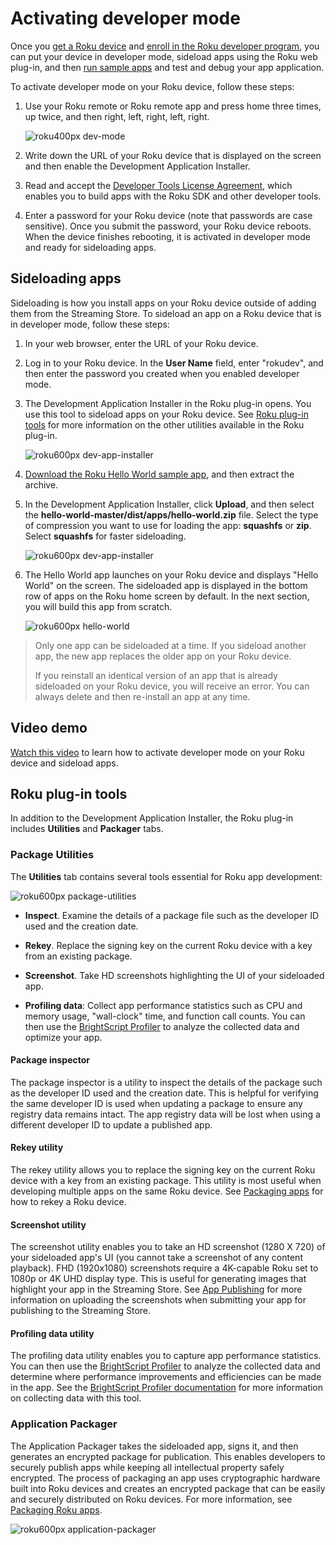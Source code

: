 Activating developer mode
=========================

Once you [get a Roku device](https://www.roku.com/products/players) and [enroll in the Roku developer program](https://developer.roku.com/enrollment/standard), you can put your device in developer mode, sideload apps using the Roku web plug-in, and then [run sample apps](https://github.com/rokudev/) and test and debug your app application.

To activate developer mode on your Roku device, follow these steps:

1.  Use your Roku remote or Roku remote app and press home three times, up twice, and then right, left, right, left, right.
    
    ![roku400px dev-mode](https://image.roku.com/ZHZscHItMTc2/dev-startup1.png)
    

2.  Write down the URL of your Roku device that is displayed on the screen and then enable the Development Application Installer.

3.  Read and accept the [Developer Tools License Agreement](https://docs.roku.com/published/developersdk/en/us), which enables you to build apps with the Roku SDK and other developer tools.

4.  Enter a password for your Roku device (note that passwords are case sensitive). Once you submit the password, your Roku device reboots. When the device finishes rebooting, it is activated in developer mode and ready for sideloading apps.

Sideloading apps
----------------

Sideloading is how you install apps on your Roku device outside of adding them from the Streaming Store. To sideload an app on a Roku device that is in developer mode, follow these steps:

1.  In your web browser, enter the URL of your Roku device.

2.  Log in to your Roku device. In the **User Name** field, enter "rokudev", and then enter the password you created when you enabled developer mode.

3.  The Development Application Installer in the Roku plug-in opens. You use this tool to sideload apps on your Roku device. See [Roku plug-in tools](https://confluence.portal.roku.com:8443/display/DR/Activating+developer+mode#Activatingdevelopermode-plug-in-tools) for more information on the other utilities available in the Roku plug-in.
    
    ![roku600px dev-app-installer](https://image.roku.com/ZHZscHItMTc2/dev-app-installer-squashfs-v3.png)
    

4.  [Download the Roku Hello World sample app](https://github.com/rokudev/hello-world/archive/refs/heads/master.zip), and then extract the archive.

5.  In the Development Application Installer, click **Upload**, and then select the **hello-world-master/dist/apps/hello-world.zip** file. Select the type of compression you want to use for loading the app: **squashfs** or **zip**. Select **squashfs** for faster sideloading.
    
    ![roku600px dev-app-installer](https://image.roku.com/ZHZscHItMTc2/dev-app-installer-squashfs-selected-v2.png)
    

6.  The Hello World app launches on your Roku device and displays "Hello World" on the screen. The sideloaded app is displayed in the bottom row of apps on the Roku home screen by default. In the next section, you will build this app from scratch.
    
    ![roku600px hello-world](https://image.roku.com/ZHZscHItMTc2/hello-world.jpg)
    

> Only one app can be sideloaded at a time. If you sideload another app, the new app replaces the older app on your Roku device.
> 
> If you reinstall an identical version of an app that is already sideloaded on your Roku device, you will receive an error. You can always delete and then re-install an app at any time.

Video demo
----------

[Watch this video](https://image.roku.com/ZHZscHItMTc2/RokuDeveloperMode.mp4) to learn how to activate developer mode on your Roku device and sideload apps.

Roku plug-in tools
------------------

In addition to the Development Application Installer, the Roku plug-in includes **Utilities** and **Packager** tabs.

### Package Utilities

The **Utilities** tab contains several tools essential for Roku app development:

![roku600px package-utilities](https://image.roku.com/ZHZscHItMTc2/package-utilities.png)

*   **Inspect**. Examine the details of a package file such as the developer ID used and the creation date.

*   **Rekey**. Replace the signing key on the current Roku device with a key from an existing package.

*   **Screenshot**. Take HD screenshots highlighting the UI of your sideloaded app.

*   **Profiling data**: Collect app performance statistics such as CPU and memory usage, "wall-clock" time, and function call counts. You can then use the [BrightScript Profiler](https://developer.roku.com/docs/developer-program/dev-tools/brightscript-profiler.md) to analyze the collected data and optimize your app.

#### Package inspector

The package inspector is a utility to inspect the details of the package such as the developer ID used and the creation date. This is helpful for verifying the same developer ID is used when updating a package to ensure any registry data remains intact. The app registry data will be lost when using a different developer ID to update a published app.

#### Rekey utility

The rekey utility allows you to replace the signing key on the current Roku device with a key from an existing package. This utility is most useful when developing multiple apps on the same Roku device. See [Packaging apps](https://developer.roku.com/docs/developer-program/publishing/packaging-channels.md#packaging-with-the-development-application-installer) for how to rekey a Roku device.

#### Screenshot utility

The screenshot utility enables you to take an HD screenshot (1280 X 720) of your sideloaded app's UI (you cannot take a screenshot of any content playback). FHD (1920x1080) screenshots require a 4K-capable Roku set to 1080p or 4K UHD display type. This is useful for generating images that highlight your app in the Streaming Store. See [App Publishing](https://developer.roku.com/docs/developer-program/publishing/channel-publishing-guide.md#screenshots-window) for more information on uploading the screenshots when submitting your app for publishing to the Streaming Store.

#### Profiling data utility

The profiling data utility enables you to capture app performance statistics. You can then use the [BrightScript Profiler](https://developer.roku.com/docs/developer-program/dev-tools/brightscript-profiler.md) to analyze the collected data and determine where performance improvements and efficiencies can be made in the app. See the [BrightScript Profiler documentation](https://developer.roku.com/docs/developer-program/dev-tools/brightscript-profiler.md#collecting-the-data) for more information on collecting data with this tool.

### Application Packager

The Application Packager takes the sideloaded app, signs it, and then generates an encrypted package for publication. This enables developers to securely publish apps while keeping all intellectual property safely encrypted. The process of packaging an app uses cryptographic hardware built into Roku devices and creates an encrypted package that can be easily and securely distributed on Roku devices. For more information, see [Packaging Roku apps](https://developer.roku.com/docs/developer-program/publishing/packaging-channels.md).

![roku600px application-packager](https://image.roku.com/ZHZscHItMTc2/application-packager.png)